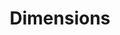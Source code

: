 ---
bigquery: https://console.cloud.google.com/bigquery?p=covid-19-dimensions-ai&page=table&d=data&t=publications
contributors: Digital Science, https://www.digital-science.com/
cost: Free for personal, non-commercial use.
description: Dimensions contains more than 100 million publications, ranging from
  articles published in scholarly journals, books and book chapters, to preprints
  and conference proceedings. All publications are contextualized with linked data
  sets, funding, publications, patents, clinical trials, and policy documents. You
  can also view associated categories, funders, institutions, and researcher profiles.
documentation: https://docs.dimensions.ai/bigquery/index.html
last_edit: 04/11/2022, 07:42:35
location: https://www.dimensions.ai/products/free/
maintained_by: Digital Science, https://www.digital-science.com/
schema_fields:
- categories
- publication_year
- description
- resulting_publication_doi
- priority_date
- established
- funding_chf
- language
- category_sdg
- mesh_headings
- acronyms
- original_assignee
- family_id
- editors
- funding_gbp
- kind
- reference_ids
- journal
- date_print
- conditions
- book_series_title
- parent_id
- legal_status
- inventor_names
- funder_org_state_codes
- category_rcdc
- repository_id
- category_for
- repository_name
- priority_year
- associated_grant_ids
- authors
- filing_year
- expiration_date
- funder_orgs
- filing_status
- issue
- research_org_state_codes
- research_org_countries
- end_year
- funding_cny
- funder_org_acronyms
- original_assignee_orgs
- original_assignee_countries
- researcher_ids
- publication_date
- granted_date
- granted_year
- date_modified
- metrics
- registry
- category_hra
- research_org_state_names
- isbn
- category_uoa
- clinical_trial_ids
- concepts
- jurisdiction
- created_date
- grant_number
- journal_lists
- date_inserted
- category_bra
- pages
- current_assignee_countries
- publication_ids
- patent_ids
- acronym
- conference
- associated_publication_id
- links
- application_number
- title
- associated_publication_arxiv_id
- citations
- research_org_city_names
- doi
- date
- open_access_categories
- altmetrics
- funding_currency
- embargo_date
- associated_publication_pmid
- license
- supporting_grant_ids
- category_icrp_cso
- funding_jpy
- id
- family_members_ids
- subtitles
- resulting_publication_ids
- aliases
- wikipedia_url
- legal_events
- date_imported_gbq
- start_year
- end_date
- funding_usd
- name
- family_count
- category_hrcs_rac
- ipcr
- date_normal
- citations_count
- repository_url
- mesh_terms
- original_abstract
- phase
- status
- current_assignee_orgs
- brief_title
- funding_aud
- funding_amount
- type
- pmcid
- date_online
- cpc
- book_title
- open_access_categories_v2
- category_icrp_ct
- funder_org_cities
- original_title
- external_ids
- funder_org_countries
- start_date
- research_org_cities
- assignee_orgs
- types
- source_id
- assignee_countries
- eisbn
- interventions
- category_hrcs_hc
- relationships
- research_org_country_names
- abstract
- associated_publication_doi
- volume
- cited_by_ids
- labels
- research_orgs
- proceedings_title
- arxiv_id
- current_assignee
- filing_date
- active_years
- expiration_year
- funding_eur
- year
- email_address
- citation_string
- foa_number
- publisher
- acknowledgements
- linkout
- funder_countries
- gender
- funding_details
- organisation_details
- funder_org
- investigators
- funding_cad
- funding_nzd
- pmid
- address
shortname: dimensions
tags:
- scholarly literature
- patents
- funding
- clinical trials
- academic profiles
terms_of_use: 'Use of both the Dimensions COVID-19 dataset and full Dimensions dataset
  are subject to the Dimensions Terms of use: https://www.dimensions.ai/policies-terms-legal '
title: Dimensions
uuid: dcff88bd-fe6b-4fdb-8159-809bf9d7bc1c
---